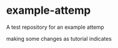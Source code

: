 # example-attemp
A test repository for an example attemp

making some changes as tutorial indicates 
